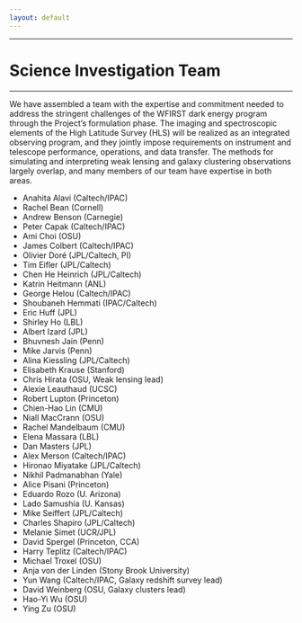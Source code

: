 ```yaml
---
layout: default
---
```


***

# Science Investigation Team

***

We have assembled a team with the expertise and commitment needed to address the stringent challenges of the WFIRST dark energy program through the Project’s formulation phase. The imaging and spectroscopic elements of the High Latitude Survey (HLS) will be realized as an integrated observing program, and they jointly impose requirements on instrument and telescope performance, operations, and data transfer. The methods for simulating and interpreting weak lensing and galaxy clustering observations largely overlap, and many members of our team have expertise in both areas. 

- Anahita Alavi (Caltech/IPAC)
- Rachel Bean (Cornell)
- Andrew Benson (Carnegie)
- Peter Capak (Caltech/IPAC)
- Ami Choi (OSU)
- James Colbert (Caltech/IPAC)
- Olivier Doré (JPL/Caltech, PI)
- Tim Eifler (JPL/Caltech)
- Chen He Heinrich (JPL/Caltech)
- Katrin Heitmann (ANL)
- George Helou (Caltech/IPAC)
- Shoubaneh Hemmati (IPAC/Caltech)
- Eric Huff (JPL)
- Shirley Ho (LBL)
- Albert Izard (JPL)
- Bhuvnesh Jain (Penn)
- Mike Jarvis (Penn)
- Alina Kiessling (JPL/Caltech)
- Elisabeth Krause (Stanford)
- Chris Hirata (OSU, Weak lensing lead)
- Alexie Leauthaud (UCSC)
- Robert Lupton (Princeton)
- Chien-Hao Lin (CMU)
- Niall MacCrann (OSU)
- Rachel Mandelbaum (CMU)
- Elena Massara (LBL)
- Dan Masters (JPL)
- Alex Merson (Caltech/IPAC)
- Hironao Miyatake (JPL/Caltech)
- Nikhil Padmanabhan (Yale)
- Alice Pisani (Princeton)
- Eduardo Rozo (U. Arizona)
- Lado Samushia (U. Kansas)
- Mike Seiffert (JPL/Caltech)
- Charles Shapiro (JPL/Caltech)
- Melanie Simet (UCR/JPL)
- David Spergel (Princeton, CCA)
- Harry Teplitz (Caltech/IPAC)
- Michael Troxel (OSU)
- Anja von der Linden (Stony Brook University)
- Yun Wang (Caltech/IPAC, Galaxy redshift survey lead)
- David Weinberg (OSU, Galaxy clusters lead)
- Hao-Yi Wu (OSU)
- Ying Zu (OSU)
